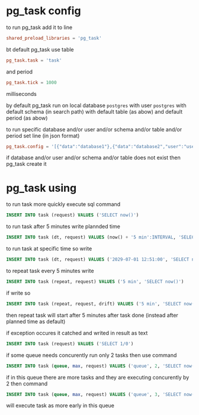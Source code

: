 # pg_task config
to run pg_task add it to line
```conf
shared_preload_libraries = 'pg_task'
```

bt default pg_task use table
```conf
pg_task.task = 'task'
```
and period
```conf
pg_task.tick = 1000
```
milliseconds

by default pg_task run on local database `postgres` with user `postgres` with default schema (in search path) with default table (as abow) and default period (as abow)

to run specific database and/or user and/or schema and/or table and/or period set line (in json format)
```conf
pg_task.config = '[{"data":"database1"},{"data":"database2","user":"username2"},{"data":"database3","schema":"schema3"},{"data":"database4","table":"table4"},{"data":"database5","period":100}]'
```

if database and/or user and/or schema and/or table does not exist then pg_task create it

# pg_task using

to run task more quickly execute sql command
```sql
INSERT INTO task (request) VALUES ('SELECT now()')
```

to run task after 5 minutes write plannded time
```sql
INSERT INTO task (dt, request) VALUES (now() + '5 min':INTERVAL, 'SELECT now()')
```

to run task at specific time so write
```sql
INSERT INTO task (dt, request) VALUES ('2029-07-01 12:51:00', 'SELECT now()')
```

to repeat task every 5 minutes write
```sql
INSERT INTO task (repeat, request) VALUES ('5 min', 'SELECT now()')
```

if write so
```sql
INSERT INTO task (repeat, request, drift) VALUES ('5 min', 'SELECT now()', false)
```
then repeat task will start after 5 minutes after task done (instead after planned time as default)

if exception occures it catched and writed in result as text
```sql
INSERT INTO task (request) VALUES ('SELECT 1/0')
```

if some queue needs concurently run only 2 tasks then use command
```sql
INSERT INTO task (queue, max, request) VALUES ('queue', 2, 'SELECT now()')
```

if in this queue there are more tasks and they are executing concurently by 2 then command
```sql
INSERT INTO task (queue, max, request) VALUES ('queue', 3, 'SELECT now()')
```
will execute task as more early in this queue
